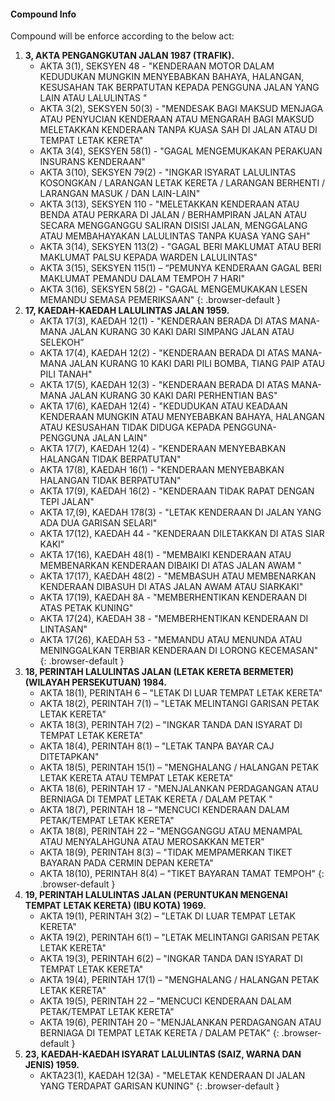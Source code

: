 #### Compound Info
Compound will be enforce according to the below act:

1.  **3, AKTA PENGANGKUTAN JALAN 1987 (TRAFIK).**
    * AKTA 3(1), SEKSYEN 48 - "KENDERAAN MOTOR DALAM KEDUDUKAN MUNGKIN MENYEBABKAN BAHAYA, HALANGAN, KESUSAHAN TAK BERPATUTAN KEPADA PENGGUNA JALAN YANG LAIN ATAU LALULINTAS "
    * AKTA 3(2), SEKSYEN 50(3) - "MENDESAK BAGI MAKSUD MENJAGA  ATAU  PENYUCIAN KENDERAAN ATAU MENGARAH BAGI MAKSUD MELETAKKAN KENDERAAN TANPA KUASA SAH DI JALAN ATAU DI TEMPAT LETAK KERETA"
    * AKTA 3(4), SEKSYEN 58(1) - "GAGAL MENGEMUKAKAN PERAKUAN INSURANS KENDERAAN"
    * AKTA 3(10), SEKSYEN 79(2) - "INGKAR ISYARAT LALULINTAS KOSONGKAN / LARANGAN LETAK KERETA / LARANGAN BERHENTI / LARANGAN MASUK / DAN LAIN-LAIN"
    * AKTA 3(13), SEKSYEN 110 - "MELETAKKAN KENDERAAN ATAU BENDA ATAU PERKARA DI JALAN / BERHAMPIRAN JALAN ATAU SECARA MENGGANGGU SALIRAN DISISI JALAN, MENGGALANG ATAU MEMBAHAYAKAN LALULINTAS TANPA KUASA YANG SAH"
    * AKTA 3(14), SEKSYEN 113(2) - "GAGAL BERI MAKLUMAT ATAU BERI MAKLUMAT PALSU KEPADA WARDEN LALULINTAS"
    * AKTA 3(15), SEKSYEN 115(1) – “PEMUNYA KENDERAAN GAGAL BERI MAKLUMAT PEMANDU DALAM TEMPOH 7 HARI"
    * AKTA 3(16), SEKSYEN 58(2) - "GAGAL MENGEMUKAKAN LESEN MEMANDU SEMASA PEMERIKSAAN"
    {: .browser-default }
2.  **17, KAEDAH-KAEDAH LALULINTAS JALAN 1959.**
    * AKTA 17(3), KAEDAH 12(1) - "KENDERAAN BERADA DI ATAS MANA-MANA JALAN KURANG 30 KAKI DARI SIMPANG JALAN ATAU SELEKOH”
    * AKTA 17(4), KAEDAH 12(2) - "KENDERAAN BERADA DI ATAS MANA-MANA JALAN KURANG 10 KAKI DARI PILI BOMBA, TIANG PAIP ATAU PILI TANAH"
    * AKTA 17(5), KAEDAH 12(3) - "KENDERAAN BERADA DI ATAS MANA-MANA JALAN KURANG 30 KAKI DARI PERHENTIAN BAS"
    * AKTA 17(6), KAEDAH 12(4) - "KEDUDUKAN ATAU KEADAAN KENDERAAN MUNGKIN ATAU MENYEBABKAN BAHAYA, HALANGAN ATAU KESUSAHAN TIDAK DIDUGA KEPADA PENGGUNA-PENGGUNA JALAN LAIN"
    * AKTA 17(7), KAEDAH 12(4) - "KENDERAAN MENYEBABKAN HALANGAN TIDAK BERPATUTAN"
    * AKTA 17(8), KAEDAH 16(1) - "KENDERAAN MENYEBABKAN HALANGAN TIDAK BERPATUTAN"
    * AKTA 17(9), KAEDAH 16(2) - "KENDERAAN TIDAK RAPAT DENGAN TEPI JALAN"
    * AKTA 17,(9), KAEDAH 178(3) - "LETAK KENDERAAN DI JALAN YANG ADA DUA GARISAN SELARI"
    * AKTA 17(12), KAEDAH 44 - "KENDERAAN DILETAKKAN DI ATAS SIAR KAKI"
    * AKTA 17(16), KAEDAH 48(1) - "MEMBAIKI KENDERAAN ATAU MEMBENARKAN KENDERAAN DIBAIKI DI ATAS JALAN AWAM "
    * AKTA 17(17), KAEDAH 48(2) - "MEMBASUH ATAU MEMBENARKAN KENDERAAN DIBASUH DI ATAS JALAN AWAM ATAU SIARKAKI"
    * AKTA 17(19), KAEDAH 8A - "MEMBERHENTIKAN KENDERAAN DI ATAS PETAK KUNING"
    * AKTA 17(24), KAEDAH 38 - "MEMBERHENTIKAN KENDERAAN DI LINTASAN"
    * AKTA 17(26), KAEDAH 53 - "MEMANDU ATAU MENUNDA ATAU MENINGGALKAN TERBIAR KENDERAAN DI LORONG KECEMASAN"
    {: .browser-default }
3.  **18, PERINTAH LALULINTAS JALAN (LETAK KERETA BERMETER) (WILAYAH PERSEKUTUAN) 1984.**
    * AKTA 18(1), PERINTAH 6 – "LETAK DI LUAR TEMPAT LETAK KERETA"
    * AKTA 18(2), PERINTAH 7(1) – "LETAK MELINTANGI GARISAN PETAK LETAK KERETA"
    * AKTA 18(3), PERINTAH 7(2) – "INGKAR TANDA DAN ISYARAT DI TEMPAT LETAK KERETA"
    * AKTA 18(4), PERINTAH 8(1) – "LETAK TANPA BAYAR CAJ DITETAPKAN"
    * AKTA 18(5), PERINTAH 15(1) – "MENGHALANG / HALANGAN PETAK LETAK KERETA ATAU TEMPAT LETAK KERETA"
    * AKTA 18(6), PERINTAH 17 - "MENJALANKAN PERDAGANGAN ATAU BERNIAGA DI TEMPAT LETAK KERETA / DALAM PETAK "
    * AKTA 18(7), PERINTAH 18 – "MENCUCI KENDERAAN DALAM PETAK/TEMPAT LETAK KERETA"
    * AKTA 18(8), PERINTAH 22 – "MENGGANGGU ATAU MENAMPAL ATAU MENYALAHGUNA ATAU MEROSAKKAN METER"
    * AKTA 18(9), PERINTAH 8(3) – "TIDAK MEMPAMERKAN TIKET BAYARAN PADA CERMIN DEPAN KERETA"
    * AKTA 18(10), PERINTAH 8(4) – "TIKET BAYARAN TAMAT TEMPOH"
    {: .browser-default }
4.  **19, PERINTAH LALULINTAS JALAN (PERUNTUKAN MENGENAI TEMPAT LETAK KERETA) (IBU KOTA) 1969.**
    * AKTA 19(1), PERINTAH 3(2) – "LETAK DI LUAR TEMPAT LETAK KERETA"
    * AKTA 19(2), PERINTAH 6(1) – "LETAK MELINTANGI GARISAN PETAK LETAK KERETA"
    * AKTA 19(3), PERINTAH 6(2) – "INGKAR TANDA DAN ISYARAT DI TEMPAT LETAK KERETA"
    * AKTA 19(4), PERINTAH 17(1) – "MENGHALANG / HALANGAN PETAK LETAK KERETA"
    * AKTA 19(5), PERINTAH 22 – "MENCUCI KENDERAAN DALAM PETAK/TEMPAT LETAK KERETA"
    * AKTA 19(6), PERINTAH 20 – "MENJALANKAN PERDAGANGAN ATAU BERNIAGA DI TEMPAT LETAK KERETA / DALAM PETAK"
    {: .browser-default }
5.  **23, KAEDAH-KAEDAH ISYARAT LALULINTAS (SAIZ, WARNA DAN JENIS) 1959.**
    * AKTA23(1), KAEDAH 12(3A) - "MELETAK KENDERAAN DI JALAN YANG TERDAPAT GARISAN KUNING"
    {: .browser-default }
